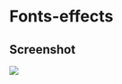# Fonts-effects

## Screenshot

<img src="https://scontent.fsjk2-1.fna.fbcdn.net/v/t39.30808-6/240964585_242650951104035_2897106787842078898_n.jpg?_nc_cat=104&ccb=1-5&_nc_sid=730e14&_nc_ohc=ZExl7MypPxEAX_90T5V&_nc_ht=scontent.fsjk2-1.fna&oh=6c50915efdf7272f350cb61d38479310&oe=61314082">
